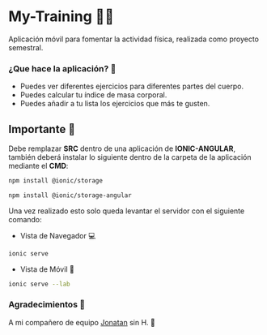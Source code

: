 # My-Training 🏃‍♂️
Aplicación móvil para fomentar la actividad física, realizada como proyecto semestral.

### ¿Que hace la aplicación? 🤔
- Puedes ver diferentes ejercicios para diferentes partes del cuerpo.
- Puedes calcular tu índice de masa corporal.
- Puedes añadir a tu lista los ejercicios que más te gusten.


## Importante 🦉
Debe remplazar **SRC** dentro de una aplicación de **IONIC-ANGULAR**, también deberá instalar lo siguiente dentro de la carpeta de la aplicación mediante el **CMD**:

```bash
npm install @ionic/storage
```
```bash
npm install @ionic/storage-angular
```

Una vez realizado esto solo queda levantar el servidor con el siguiente comando:

- Vista de Navegador 💻
```bash
ionic serve
```
- Vista de Móvil 📱
```bash
ionic serve --lab
```

### Agradecimientos 🤨
A mi compañero de equipo [Jonatan](https://github.com/Jonna-NwT) sin H. 🙊
